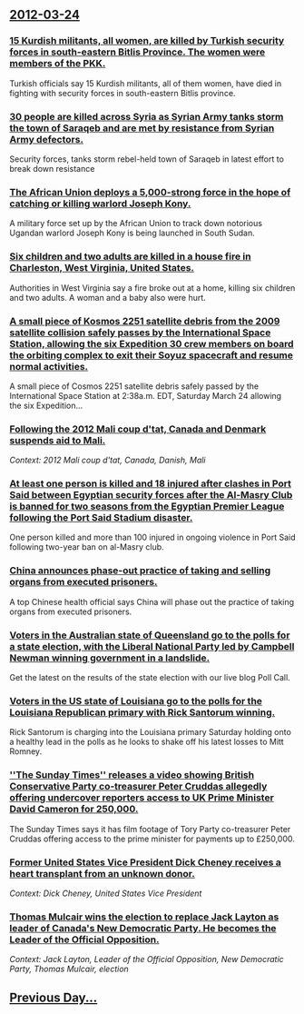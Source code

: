 ## [2012-03-24](/news/2012/03/24/index.md)

### [15 Kurdish militants, all women, are killed by Turkish security forces in south-eastern Bitlis Province. The women were members of the PKK. ](/news/2012/03/24/15-kurdish-militants-all-women-are-killed-by-turkish-security-forces-in-south-eastern-bitlis-province-the-women-were-members-of-the-pkk.md)
Turkish officials say 15 Kurdish militants, all of them women, have died in fighting with security forces in south-eastern Bitlis province.

### [30 people are killed across Syria as Syrian Army tanks storm the town of Saraqeb and are met by resistance from Syrian Army defectors. ](/news/2012/03/24/30-people-are-killed-across-syria-as-syrian-army-tanks-storm-the-town-of-saraqeb-and-are-met-by-resistance-from-syrian-army-defectors.md)
Security forces, tanks storm rebel-held town of Saraqeb in latest effort to break down resistance

### [The African Union deploys a 5,000-strong force in the hope of catching or killing warlord Joseph Kony. ](/news/2012/03/24/the-african-union-deploys-a-5-000-strong-force-in-the-hope-of-catching-or-killing-warlord-joseph-kony.md)
A military force set up by the African Union to track down notorious Ugandan warlord Joseph Kony is being launched in South Sudan.

### [Six children and two adults are killed in a house fire in Charleston, West Virginia, United States.](/news/2012/03/24/six-children-and-two-adults-are-killed-in-a-house-fire-in-charleston-west-virginia-united-states.md)
Authorities in West Virginia say a fire broke out at a home, killing six children and two adults. A woman and a baby also were hurt.

### [A small piece of Kosmos 2251 satellite debris from the 2009 satellite collision safely passes by the International Space Station, allowing the six Expedition 30 crew members on board the orbiting complex to exit their Soyuz spacecraft and resume normal activities. ](/news/2012/03/24/a-small-piece-of-kosmos-2251-satellite-debris-from-the-2009-satellite-collision-safely-passes-by-the-international-space-station-allowing-t.md)
A small piece of Cosmos 2251 satellite debris safely passed by the International Space Station at 2:38a.m. EDT, Saturday March 24 allowing the six Expedition...

### [Following the 2012 Mali coup d'tat, Canada and Denmark suspends aid to Mali. ](/news/2012/03/24/following-the-2012-mali-coup-d-etat-canada-and-denmark-suspends-aid-to-mali.md)
_Context: 2012 Mali coup d'tat, Canada, Danish, Mali_

### [At least one person is killed and 18 injured after clashes in Port Said between Egyptian security forces after the Al-Masry Club is banned for two seasons from the Egyptian Premier League following the Port Said Stadium disaster. ](/news/2012/03/24/at-least-one-person-is-killed-and-18-injured-after-clashes-in-port-said-between-egyptian-security-forces-after-the-al-masry-club-is-banned-f.md)
One person killed and more than 100 injured in ongoing violence in Port Said following two-year ban on al-Masry club.

### [China announces phase-out practice of taking and selling organs from executed prisoners. ](/news/2012/03/24/china-announces-phase-out-practice-of-taking-and-selling-organs-from-executed-prisoners.md)
A top Chinese health official says China will phase out the practice of taking organs from executed prisoners.

### [Voters in the Australian state of Queensland go to the polls for a state election, with the Liberal National Party led by Campbell Newman winning government in a landslide. ](/news/2012/03/24/voters-in-the-australian-state-of-queensland-go-to-the-polls-for-a-state-election-with-the-liberal-national-party-led-by-campbell-newman-wi.md)
Get the latest on the results of the state election with our live blog Poll Call.

### [Voters in the US state of Louisiana go to the polls for the Louisiana Republican primary with Rick Santorum winning. ](/news/2012/03/24/voters-in-the-us-state-of-louisiana-go-to-the-polls-for-the-louisiana-republican-primary-with-rick-santorum-winning.md)
Rick Santorum is charging into the Louisiana primary Saturday holding onto a healthy lead in the polls as he looks to shake off his latest losses to Mitt Romney. 

### [''The Sunday Times'' releases a video showing British Conservative Party co-treasurer Peter Cruddas allegedly offering undercover reporters access to UK Prime Minister David Cameron for 250,000. ](/news/2012/03/24/the-sunday-times-releases-a-video-showing-british-conservative-party-co-treasurer-peter-cruddas-allegedly-offering-undercover-reporters.md)
The Sunday Times says it has film footage of Tory Party co-treasurer Peter Cruddas offering access to the prime minister for payments up to £250,000.

### [Former United States Vice President Dick Cheney receives a heart transplant from an unknown donor. ](/news/2012/03/24/former-united-states-vice-president-dick-cheney-receives-a-heart-transplant-from-an-unknown-donor.md)
_Context: Dick Cheney, United States Vice President_

### [Thomas Mulcair wins the election to replace Jack Layton as leader of Canada's New Democratic Party. He becomes the Leader of the Official Opposition. ](/news/2012/03/24/thomas-mulcair-wins-the-election-to-replace-jack-layton-as-leader-of-canada-s-new-democratic-party-he-becomes-the-leader-of-the-official-op.md)
_Context: Jack Layton, Leader of the Official Opposition, New Democratic Party, Thomas Mulcair, election_

## [Previous Day...](/news/2012/03/23/index.md)

